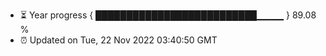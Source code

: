 - ⏳ Year progress { ██████████████████████████▁▁▁▁ } 89.08 %
- ⏰ Updated on Tue, 22 Nov 2022 03:40:50 GMT


